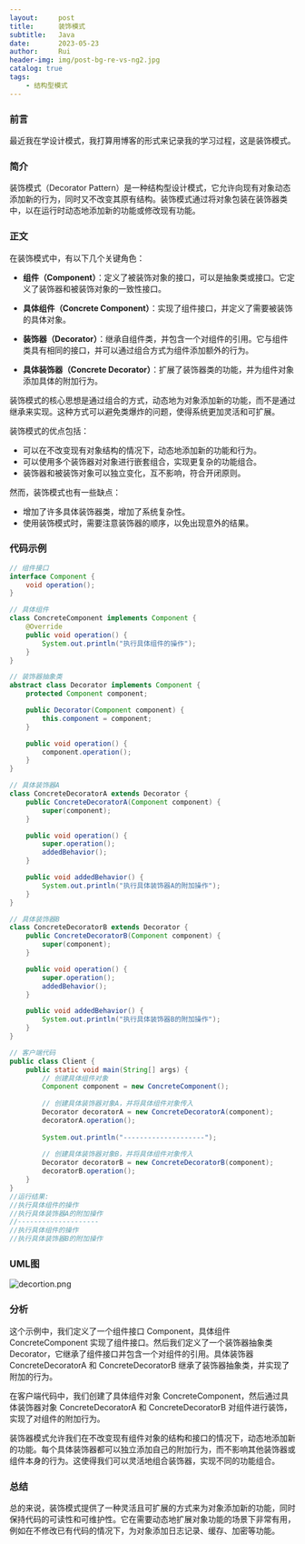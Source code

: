 ```yaml
---
layout:     post
title:      装饰模式
subtitle:   Java
date:       2023-05-23
author:     Rui
header-img: img/post-bg-re-vs-ng2.jpg
catalog: true
tags:
    - 结构型模式
---
```

### 前言
最近我在学设计模式，我打算用博客的形式来记录我的学习过程，这是装饰模式。
### 简介
装饰模式（Decorator Pattern）是一种结构型设计模式，它允许向现有对象动态添加新的行为，同时又不改变其原有结构。装饰模式通过将对象包装在装饰器类中，以在运行时动态地添加新的功能或修改现有功能。
### 正文

在装饰模式中，有以下几个关键角色：

- **组件（Component）**：定义了被装饰对象的接口，可以是抽象类或接口。它定义了装饰器和被装饰对象的一致性接口。

- **具体组件（Concrete Component）**：实现了组件接口，并定义了需要被装饰的具体对象。

- **装饰器（Decorator）**：继承自组件类，并包含一个对组件的引用。它与组件类具有相同的接口，并可以通过组合方式为组件添加额外的行为。

- **具体装饰器（Concrete Decorator）**：扩展了装饰器类的功能，并为组件对象添加具体的附加行为。

装饰模式的核心思想是通过组合的方式，动态地为对象添加新的功能，而不是通过继承来实现。这种方式可以避免类爆炸的问题，使得系统更加灵活和可扩展。

装饰模式的优点包括：

- 可以在不改变现有对象结构的情况下，动态地添加新的功能和行为。
- 可以使用多个装饰器对对象进行嵌套组合，实现更复杂的功能组合。
- 装饰器和被装饰对象可以独立变化，互不影响，符合开闭原则。

然而，装饰模式也有一些缺点：

- 增加了许多具体装饰器类，增加了系统复杂性。
- 使用装饰模式时，需要注意装饰器的顺序，以免出现意外的结果。



### 代码示例
```java
// 组件接口
interface Component {
    void operation();
}

// 具体组件
class ConcreteComponent implements Component {
    @Override
    public void operation() {
        System.out.println("执行具体组件的操作");
    }
}

// 装饰器抽象类
abstract class Decorator implements Component {
    protected Component component;

    public Decorator(Component component) {
        this.component = component;
    }

    public void operation() {
        component.operation();
    }
}

// 具体装饰器A
class ConcreteDecoratorA extends Decorator {
    public ConcreteDecoratorA(Component component) {
        super(component);
    }

    public void operation() {
        super.operation();
        addedBehavior();
    }

    public void addedBehavior() {
        System.out.println("执行具体装饰器A的附加操作");
    }
}

// 具体装饰器B
class ConcreteDecoratorB extends Decorator {
    public ConcreteDecoratorB(Component component) {
        super(component);
    }

    public void operation() {
        super.operation();
        addedBehavior();
    }

    public void addedBehavior() {
        System.out.println("执行具体装饰器B的附加操作");
    }
}

// 客户端代码
public class Client {
    public static void main(String[] args) {
        // 创建具体组件对象
        Component component = new ConcreteComponent();
        
        // 创建具体装饰器对象A，并将具体组件对象传入
        Decorator decoratorA = new ConcreteDecoratorA(component);
        decoratorA.operation();
        
        System.out.println("--------------------");
        
        // 创建具体装饰器对象B，并将具体组件对象传入
        Decorator decoratorB = new ConcreteDecoratorB(component);
        decoratorB.operation();
    }
}
//运行结果:
//执行具体组件的操作
//执行具体装饰器A的附加操作
//--------------------
//执行具体组件的操作
//执行具体装饰器B的附加操作

```
### UML图
![decortion.png](https://i.postimg.cc/Gm2qJgTn/decortion.png)

### 分析
这个示例中，我们定义了一个组件接口 Component，具体组件 ConcreteComponent 实现了组件接口。然后我们定义了一个装饰器抽象类 Decorator，它继承了组件接口并包含一个对组件的引用。具体装饰器 ConcreteDecoratorA 和 ConcreteDecoratorB 继承了装饰器抽象类，并实现了附加的行为。

在客户端代码中，我们创建了具体组件对象 ConcreteComponent，然后通过具体装饰器对象 ConcreteDecoratorA 和 ConcreteDecoratorB 对组件进行装饰，实现了对组件的附加行为。

装饰器模式允许我们在不改变现有组件对象的结构和接口的情况下，动态地添加新的功能。每个具体装饰器都可以独立添加自己的附加行为，而不影响其他装饰器或组件本身的行为。这使得我们可以灵活地组合装饰器，实现不同的功能组合。
### 总结
总的来说，装饰模式提供了一种灵活且可扩展的方式来为对象添加新的功能，同时保持代码的可读性和可维护性。它在需要动态地扩展对象功能的场景下非常有用，例如在不修改已有代码的情况下，为对象添加日志记录、缓存、加密等功能。
